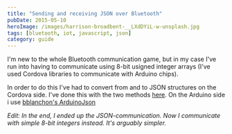 ```yaml
---
title: "Sending and receiving JSON over Bluetooth"
pubDate: 2015-05-10
heroImage: /images/harrison-broadbent-__LXdDYiL-w-unsplash.jpg
tags: [bluetooth, iot, javascript, json]
category: guide
---
```


I'm new to the whole Bluetooth communication game, but in my case I've run into having to communicate using 8-bit usigned integer arrays (I've used Cordova libraries to communicate with Arduino chips).

In order to do this I've had to convert from and to JSON structures on the Cordova side. I've done this with the two methods [here](https://gist.github.com/tomfa/706d10fed78c497731ac "Github Gist: Javascript-intarray"). On the Arduino side i use [bblanchon's ArduinoJson](https://github.com/bblanchon/ArduinoJson)

_Edit: In the end, I ended up the JSON-communication. Now I communicate with simple 8-bit integers instead. It's arguably simpler._
